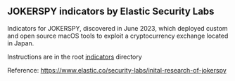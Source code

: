 ## JOKERSPY indicators by Elastic Security Labs

Indicators for JOKERSPY, discovered in June 2023, which deployed custom and open source macOS tools to exploit a cryptocurrency exchange located in Japan.

Instructions are in the root [indicators](../README.md) directory

Reference: https://www.elastic.co/security-labs/inital-research-of-jokerspy